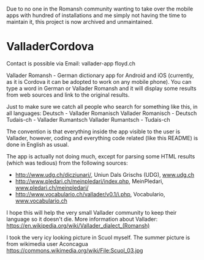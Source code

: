 Due to no one in the Romansh community wanting to take over the mobile apps with hundred of installations and me simply not having the time to maintain it, this project is now archived and unmaintained.

ValladerCordova
===============

Contact is possible via Email: vallader-app <at> floyd.ch

Vallader Romansh - German dictionary app for Android and iOS (currently, as it is Cordova it can be adopted to work on any mobile phone). You can type a word in German or Vallader Romansh and it will display some results from web sources and link to the original results.

Just to make sure we catch all people who search for something like this, in all languages:
Deutsch - Vallader Romanisch
Vallader Romanisch - Deutsch
Tudais-ch - Vallader Rumantsch
Vallader Rumantsch - Tudais-ch

The convention is that everything inside the app visible to the user is Vallader, however, coding and everything code related (like this README) is done in English as usual.

The app is actually not doing much, except for parsing some HTML results (which was tedious) from the following sources:
* http://www.udg.ch/dicziunari/, Uniun Dals Grischs (UDG), www.udg.ch
* http://www.pledari.ch/meinpledari/index.php, MeinPledari, www.pledari.ch/meinpledari/
* http://www.vocabulario.ch/vallader/v0.1/i.php, Vocabulario, www.vocabulario.ch

I hope this will help the very small Vallader community to keep their language so it doesn't die. More information about Vallader: https://en.wikipedia.org/wiki/Vallader_dialect_(Romansh)

I took the very icy looking picture in Scuol myself.
The summer picture is from wikimedia user Aconcagua https://commons.wikimedia.org/wiki/File:Scuol_03.jpg

